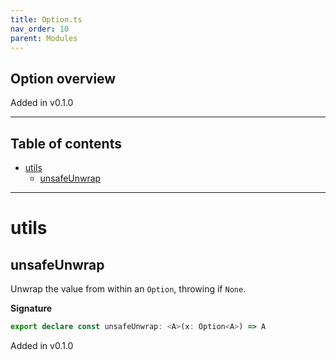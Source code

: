 ```yaml
---
title: Option.ts
nav_order: 10
parent: Modules
---
```


## Option overview

Added in v0.1.0

---

<h2 class="text-delta">Table of contents</h2>

- [utils](#utils)
  - [unsafeUnwrap](#unsafeunwrap)

---

# utils

## unsafeUnwrap

Unwrap the value from within an `Option`, throwing if `None`.

**Signature**

```ts
export declare const unsafeUnwrap: <A>(x: Option<A>) => A
```

Added in v0.1.0
